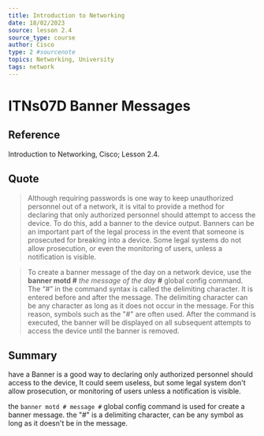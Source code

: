 ```yaml
---
title: Introduction to Networking
date: 18/02/2023
source: lesson 2.4
source_type: course
author: Cisco
type: 2 #sourcenote
topics: Networking, University
tags: network
---
```

# ITNs07D Banner Messages

## **Reference**
Introduction to Networking, Cisco; Lesson 2.4.

## **Quote**
> Although requiring passwords is one way to keep unauthorized personnel out of a network, it is vital to provide a method for declaring that only authorized personnel should attempt to access the device. To do this, add a banner to the device output. Banners can be an important part of the legal process in the event that someone is prosecuted for breaking into a device. Some legal systems do not allow prosecution, or even the monitoring of users, unless a notification is visible.

> To create a banner message of the day on a network device, use the **banner motd #** _the message of the day_ **#** global config command. The “#” in the command syntax is called the delimiting character. It is entered before and after the message. The delimiting character can be any character as long as it does not occur in the message. For this reason, symbols such as the "#" are often used. After the command is executed, the banner will be displayed on all subsequent attempts to access the device until the banner is removed.

## **Summary**
have a Banner is a good way to declaring only authorized personnel should access to the device, It could seem useless, but some legal system don't allow prosecution, or monitoring of users unless a notification is visible.

the `banner motd # message #` global config command is used for create a banner message. the "#" is a delimiting character, can be any symbol as long as it doesn't be in the message. 